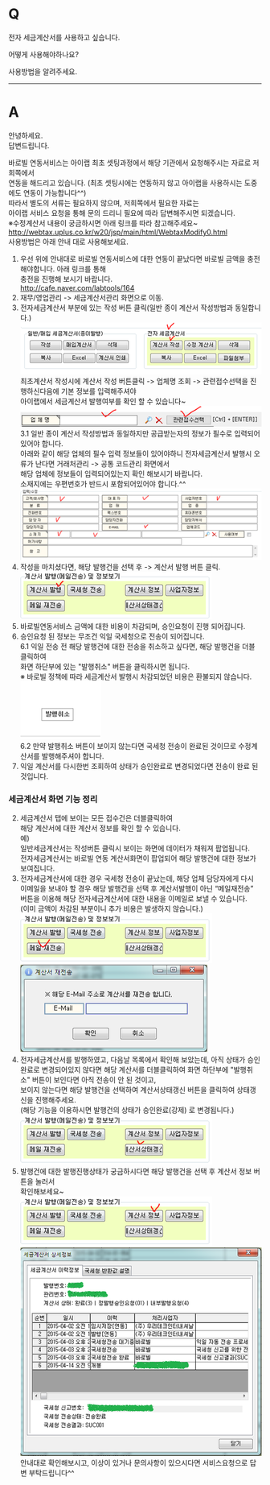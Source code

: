 # Q

전자 세금계산서를 사용하고 싶습니다.  

어떻게 사용해야하나요?  

사용방법을 알려주세요.  
***
# A

안녕하세요.  
답변드립니다.  

바로빌 연동서비스는 아이랩 최초 셋팅과정에서 해당 기관에서 요청해주시는 자료로 저희쪽에서  
연동을 해드리고 있습니다. (최초 셋팅시에는 연동하지 않고 아이랩을 사용하시는 도중에도 연동이 가능합니다^^)  
따라서 별도의 서류는 필요하지 않으며, 저희쪽에서 필요한 자료는  
아이랩 서비스 요청을 통해 문의 드리니 필요에 따라 답변해주시면 되겠습니다.  
※수정계산서 내용이 궁금하시면 아래 링크를 따라 참고해주세요~  
http://webtax.uplus.co.kr/w20/jsp/main/html/WebtaxModify0.html  
사용방법은 아래 안내 대로 사용해보세요.  
1. 우선 위에 안내대로 바로빌 연동서비스에 대한 연동이 끝났다면 바로빌 금액을 충전해야합니다. 아래 링크를 통해  
충전을 진행해 보시기 바랍니다.  
http://cafe.naver.com/labtools/164  
1. 재무/영업관리 -> 세금계산서관리 화면으로 이동.  
1. 전자세금계산서 부분에 있는 작성 버튼 클릭(일반 종이 계산서 작성방법과 동일합니다.)  
![](/assets/faq/006-02/01전자세금계산서.png)  
최초계산서 작성시에 계산서 작성 버튼클릭 -> 업체명 조회 -> 관련접수선택을 진행하신다음에 기본 정보를 입력해주셔야  
아이랩에서 세금계산서 발행여부를 확인 할 수 있습니다~  
![](/assets/faq/006-02/02세금계산서관리.png)  
3.1 일반 종이 계산서 작성방법과 동일하지만 공급받는자의 정보가 필수로 입력되어 있어야 합니다.  
아래와 같이 해당 업체의 필수 입력 정보들이 있어야하니 전자세금계산서 발행시 오류가 난다면 거래처관리 -> 공통 코드관리 화면에서   
해당 업체에 정보들이 입력되어있는지 확인 해보시기 바랍니다.  
소재지에는 우편번호가 반드시 포함되어있어야 합니다.^^  
![](/assets/faq/006-02/03거래처_정보입력.png)  
1. 작성을 마치셨다면, 해당 발행건을 선택 후 -> 계산서 발행 버튼 클릭.  
![](/assets/faq/006-02/04계산서발행.png)  
1. 바로빌연동서비스 금액에 대한 비용이 차감되며, 승인요청이 진행 되어집니다.  
1. 승인요청 된 정보는 무조건 익일 국세청으로 전송이 되어집니다.  
6.1 익일 전송 전 해당 발행건에 대한 전송을 취소하고 싶다면, 해당 발행건을 더블 클릭하여  
화면 하단부에 있는 "발행취소" 버튼을 클릭하시면 됩니다.  
※ 바로빌 정책에 따라 세금계산서 발행시 차감되었던 비용은 환불되지 않습니다.  
![](/assets/faq/006-02/05발행취소버튼.png)  
6.2 만약 발행취소 버튼이 보이지 않는다면 국세청 전송이 완료된 것이므로 수정계산서를 발행해주셔야 합니다.  
1. 익일 계산서를 다시한번 조회하여 상태가 승인완료로 변경되었다면 전송이 완료 된 것입니다. 


### 세금계산서 화면 기능 정리  
2. 세금계산서 탭에 보이는 모든 접수건은 더블클릭하여  
해당 계산서에 대한 계산서 정보를 확인 할 수 있습니다.  
예)  
일반세금계산서는 작성버튼 클릭시 보이는 화면에 데이터가 채워져 팝업됩니다.  
전자세금계산서는 바로빌 연동 계산서화면이 팝업되어 해당 발행건에 대한 정보가 보여집니다.  
2. 전자세금계산서에 대한 경우 국세청 전송이 끝났는데, 해당 업체 담당자에게 다시 이메일을 보내야 할 경우 해당 발행건을 선택 후 계산서발행이 아닌  “메일재전송” 버튼을 이용해 해당 전자세금계산서에 대한 내용을 이메일로 보낼 수 있습니다.  
(이미 금액이 차감된 부분이니 추가 비용은 발생하지 않습니다.)  
![](/assets/faq/006-02/06메일제전송1.png)  
![](/assets/faq/006-02/07메일제전송2.png)   
2. 전자세금계산서를 발행하였고, 다음날 목록에서 확인해 보았는데, 아직 상태가 승인완료로 변경되어있지 않다면 해당 계산서를 더블클릭하여 화면    하단부에 "발행취소" 버튼이 보인다면 아직 전송이 안 된 것이고,  
보이지 않는다면 해당 발행건을 선택하여 계산서상태갱신 버튼을 클릭하여 상태갱신을 진행해주세요.  
(해당 기능을 이용하시면 발행건의 상태가 승인완료(강제) 로 변경됩니다.)  
![](/assets/faq/006-02/08계산서상태갱신.png)  
2. 발행건에 대한 발행진행상태가 궁금하시다면 해당 발행건을 선택 후 계산서 정보 버튼을 눌러서  
확인해보세요~  
![](/assets/faq/006-02/09계산서정보1.png)  
![](/assets/faq/006-02/10계산서정보2.png)  
안내대로 확인해보시고, 이상이 있거나 문의사항이 있으시다면 서비스요청으로 답변 부탁드립니다^^  